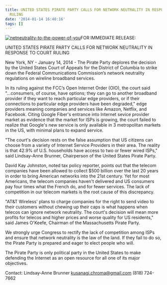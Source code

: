 ```yaml
---
title: UNITED STATES PIRATE PARTY CALLS FOR NETWORK NEUTRALITY IN RESPONSE TO COURT
  RULING
date: '2014-01-14 16:40:16'
tags: []
---
```


[![netneutrality-to-the-power-of-you](https://uspirates.org/img/netneutrality-to-the-power-of-you-300x125.jpg)](https://uspirates.org/img/netneutrality-to-the-power-of-you.jpg)FOR IMMEDIATE RELEASE:

UNITED STATES PIRATE PARTY CALLS FOR NETWORK NEUTRALITY IN RESPONSE TO COURT RULING

New York, NY - January 14, 2014 - The Pirate Party deplores the decision by the United States Court of Appeals for the District of Columbia to strike down the Federal Communications Commission’s network neutrality regulations on wireline broadband services.

In its ruling against the FCC’s Open Internet Order (OIO), the court said "...consumers, of course, have options; they can go to another broadband provider if they want to reach particular edge providers, or if their connections to particular edge providers have been degraded," edge providers meaning companies and services like Amazon, Netflix, and Facebook. Citing Google Fiber's entrance into Internet sevice provider market as evidence that the market for ISPs is growing, the court failed to realize that Google's new service is only available in 3 metropolitan markets in the US, with minimal plans to expand service.

"The court's decision rests on the false assumption that US citizens can choose from a variety of Internet Service Providers in their area. The reality is that 42.9% of U.S. households have access to two or fewer wired ISPs," said Lindsay-Anne Brunner, Chairperson of the United States Pirate Party.

David Kay Johnston, noted tax policy reporter, points out that the telecom companies have been allowed to collect $500 billion over the last 20 years in order to bring American networks into the 21st century. Yet for most Americans, the telecom companies haven't delivered and US consumers pay four times what the French do, and for fewer services. The lack of competition in our telecom markets is the root cause of this discrepancy.

"AT&T Wireless' plans to charge companies for the right to send video to their customers without chewing up their caps is what happens when telecos can ignore network neutrality. The court's decision will mean more profits for telecos and higher prices and worse quality for US residents," said James O'Keefe, Chairman of the Massachusetts Pirate Party.

We strongly urge Congress to rectify the lack of competition among ISPs and ensure that network neutrality is the law of the land.  If they fail to do so, the Pirate Party is prepared and eager to elect people who will.

The Pirate Party is only political party in the United States to make defending the Internet as an open resource for all one of its major objectives.

Contact:
Lindsay-Anne Brunner
kusanagi.chroma@gmail.com
(818) 724-7662

###
